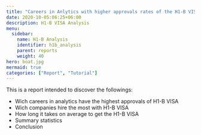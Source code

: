 ```yaml
---
title: "Careers in Anlytics with higher approvals rates of the H1-B VISA"
date: 2020-10-05:06:25+06:00
description: H1-B VISA Analysis
menu:
  sidebar:
    name: H1-B Analysis
    identifier: h1b_analysis
    parent: reports
    weight: 40
hero: boat.jpg
mermaid: true
categories: ["Report", "Tutorial"]
---
```


This is a report intended to discover the followings:

- Wich careers in analytics have the highest approvals of H1-B VISA
- Wich companies hire the most with H1-B VISA
- How long it takes on average to get the H1-B VISA
- Summary statistics
- Conclusion
